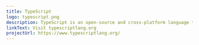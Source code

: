 ```yaml
---
title: TypeScript
logo: typescript.png
description: TypeScript is an open-source and cross-platform language that builds on JavaScript by adding static types and type-checking. Types provide a way to describe the shape of an object, and allow TypeScript to validate your code before it runs. Those types are also leveraged by TypeScript's editor engine to power things like code completion, go-to-definition, and quick info tooltips for both TypeScript and JavaScript users alike.
linkText: Visit typescriptlang.org
projectUrl: https://www.typescriptlang.org/
---
```

